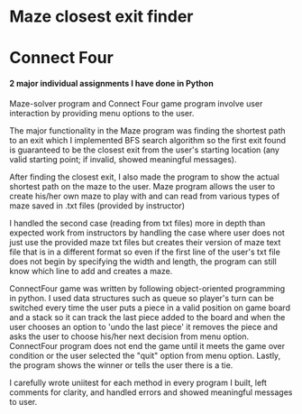 # Maze closest exit finder
# Connect Four
#### 2 major individual assignments I have done in Python
Maze-solver program and Connect Four game program involve user interaction by providing menu options to the user.


The major functionality in the Maze program was finding the shortest path to an exit which I implemented BFS search algorithm
so the first exit found is guaranteed to be the closest exit from the user's starting location (any valid starting point; if invalid, showed meaningful messages).

After finding the closest exit, I also made the program to show the actual shortest path on the maze to the user.
Maze program allows the user to create his/her own maze to play with and can read from various types of maze saved in .txt files (provided by instructor)

I handled the second case (reading from txt files) more in depth than expected work from instructors by handling the case where
user does not just use the provided maze txt files but creates their version of maze text file that is in a different format so
even if the first line of the user's txt file does not begin by specifying the width and length, the program can still know which line
to add and creates a maze.

ConnectFour game was written by following object-oriented programming in python.
I used data structures such as queue so player's turn can be switched every time the user puts a piece
in a valid position on game board and a stack so it can track the last piece added to the board and
when the user chooses an option to 'undo the last piece' it removes the piece and asks the user to choose his/her next decision from menu option.
ConnectFour program does not end the game until it meets the game over condition or the user selected the "quit" option from menu option.
Lastly, the program shows the winner or tells the user there is a tie.

I carefully wrote uniitest for each method in every program I built, left comments for clarity, and handled errors and showed meaningful messages to user.

